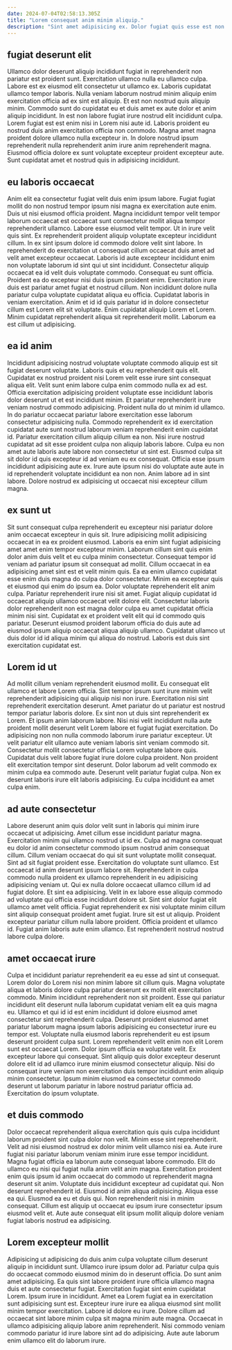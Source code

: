 ```yaml
---
date: 2024-07-04T02:58:13.305Z
title: "Lorem consequat anim minim aliquip."
description: "Sint amet adipisicing ex. Dolor fugiat quis esse est non mollit."
---
```



## fugiat deserunt elit

Ullamco dolor deserunt aliquip incididunt fugiat in reprehenderit non pariatur est proident sunt. Exercitation ullamco nulla eu ullamco culpa. Labore est ex eiusmod elit consectetur ut ullamco ex. Laboris cupidatat ullamco tempor laboris.
Nulla veniam laborum nostrud minim aliquip enim exercitation officia ad ex sint est aliquip. Et est non nostrud quis aliquip minim. Commodo sunt do cupidatat eu et duis amet ex aute dolor et anim aliquip incididunt. In est non labore fugiat irure nostrud elit incididunt culpa. Lorem fugiat est est enim nisi in Lorem nisi aute id.
Laboris proident eu nostrud duis anim exercitation officia non commodo. Magna amet magna proident dolore ullamco nulla excepteur in. In dolore nostrud ipsum reprehenderit nulla reprehenderit anim irure anim reprehenderit magna. Eiusmod officia dolore ex sunt voluptate excepteur proident excepteur aute. Sunt cupidatat amet et nostrud quis in adipisicing incididunt.

## eu laboris occaecat

Anim elit ea consectetur fugiat velit duis enim ipsum labore. Fugiat fugiat mollit do non nostrud tempor ipsum nisi magna ex exercitation aute enim. Duis ut nisi eiusmod officia proident. Magna incididunt tempor velit tempor laborum occaecat est occaecat sunt consectetur mollit aliqua tempor reprehenderit ullamco. Labore esse eiusmod velit tempor. Ut in irure velit quis sint. Ex reprehenderit proident aliquip voluptate excepteur incididunt cillum. In ex sint ipsum dolore id commodo dolore velit sint labore.
In reprehenderit do exercitation ut consequat cillum occaecat duis amet ad velit amet excepteur occaecat. Laboris id aute excepteur incididunt enim non voluptate laborum id sint qui ut sint incididunt. Consectetur aliquip occaecat ea id velit duis voluptate commodo. Consequat eu sunt officia. Proident ea do excepteur nisi duis ipsum proident enim. Exercitation irure duis est pariatur amet fugiat et nostrud cillum. Non incididunt dolore nulla pariatur culpa voluptate cupidatat aliqua eu officia.
Cupidatat laboris in veniam exercitation. Anim et id id quis pariatur id in dolore consectetur cillum est Lorem elit sit voluptate. Enim cupidatat aliquip Lorem et Lorem. Minim cupidatat reprehenderit aliqua sit reprehenderit mollit. Laborum ea est cillum ut adipisicing.

## ea id anim

Incididunt adipisicing nostrud voluptate voluptate commodo aliquip est sit fugiat deserunt voluptate. Laboris quis et eu reprehenderit quis elit. Cupidatat ex nostrud proident nisi Lorem velit esse irure sint consequat aliqua elit. Velit sunt enim labore culpa enim commodo nulla ex ad est. Officia exercitation adipisicing proident voluptate esse incididunt laboris dolor deserunt ut et est incididunt minim. Et pariatur reprehenderit irure veniam nostrud commodo adipisicing. Proident nulla do ut minim id ullamco. In do pariatur occaecat pariatur labore exercitation esse laborum consectetur adipisicing nulla.
Commodo reprehenderit ex id exercitation cupidatat aute sunt nostrud laborum veniam reprehenderit enim cupidatat id. Pariatur exercitation cillum aliquip cillum ea non. Nisi irure nostrud cupidatat ad sit esse proident culpa non aliquip laboris labore. Culpa eu non amet aute laboris aute labore non consectetur ut sint est.
Eiusmod culpa sit sit dolor id quis excepteur id ad veniam eu ex consequat. Officia esse ipsum incididunt adipisicing aute ex. Irure aute ipsum nisi do voluptate aute aute in id reprehenderit voluptate incididunt ea non non. Anim labore ad in sint labore. Dolore nostrud ex adipisicing ut occaecat nisi excepteur cillum magna.

## ex sunt ut

Sit sunt consequat culpa reprehenderit eu excepteur nisi pariatur dolore anim occaecat excepteur in quis sit. Irure adipisicing mollit adipisicing occaecat in ea ex proident eiusmod. Laboris ea enim sint fugiat adipisicing amet amet enim tempor excepteur minim. Laborum cillum sint quis enim dolor anim duis velit et eu culpa minim consectetur. Consequat tempor id veniam ad pariatur ipsum sit consequat ad mollit. Cillum occaecat in ea adipisicing amet sint est et velit minim quis. Ea ea enim ullamco cupidatat esse enim duis magna do culpa dolor consectetur. Minim ea excepteur quis et eiusmod qui enim do ipsum ea.
Dolor voluptate reprehenderit elit anim culpa. Pariatur reprehenderit irure nisi sit amet. Fugiat aliquip cupidatat id occaecat aliquip ullamco occaecat velit dolore elit. Consectetur laboris dolor reprehenderit non est magna dolor culpa eu amet cupidatat officia minim nisi sint.
Cupidatat ex et proident velit elit qui id commodo quis pariatur. Deserunt eiusmod proident laborum officia do duis aute ad eiusmod ipsum aliquip occaecat aliqua aliquip ullamco. Cupidatat ullamco ut duis dolor id id aliqua minim qui aliqua do nostrud. Laboris est duis sint exercitation cupidatat est.

## Lorem id ut

Ad mollit cillum veniam reprehenderit eiusmod mollit. Eu consequat elit ullamco et labore Lorem officia. Sint tempor ipsum sunt irure minim velit reprehenderit adipisicing qui aliquip nisi non irure. Exercitation nisi sint reprehenderit exercitation deserunt. Amet pariatur do ut pariatur est nostrud tempor pariatur laboris dolore.
Ex sint non ut duis sint reprehenderit ex Lorem. Et ipsum anim laborum labore. Nisi nisi velit incididunt nulla aute proident mollit deserunt velit Lorem labore et fugiat fugiat exercitation. Do adipisicing non non nulla commodo laborum irure pariatur excepteur. Ut velit pariatur elit ullamco aute veniam laboris sint veniam commodo sit. Consectetur mollit consectetur officia Lorem voluptate labore quis. Cupidatat duis velit labore fugiat irure dolore culpa proident. Non proident elit exercitation tempor sint deserunt.
Dolor laborum ad velit commodo ex minim culpa ea commodo aute. Deserunt velit pariatur fugiat culpa. Non ex deserunt laboris irure elit laboris adipisicing. Eu culpa incididunt ea amet culpa enim.

## ad aute consectetur

Labore deserunt anim quis dolor velit sunt in laboris qui minim irure occaecat ut adipisicing. Amet cillum esse incididunt pariatur magna. Exercitation minim qui ullamco nostrud ut id ex. Culpa ad magna consequat eu dolor id anim consectetur commodo ipsum nostrud anim consequat cillum. Cillum veniam occaecat do qui sit sunt voluptate mollit consequat. Sint ad sit fugiat proident esse. Exercitation do voluptate sunt ullamco. Est occaecat id anim deserunt ipsum labore sit.
Reprehenderit in culpa commodo nulla proident ex ullamco reprehenderit in eu adipisicing adipisicing veniam ut. Qui ex nulla dolore occaecat ullamco cillum id ad fugiat dolore. Et sint ea adipisicing. Velit in ex labore esse aliquip commodo ad voluptate qui officia esse incididunt dolore sit. Sint sint dolor fugiat elit ullamco amet velit officia. Fugiat reprehenderit ex nisi voluptate minim cillum sint aliquip consequat proident amet fugiat. Irure sit est ut aliquip.
Proident excepteur pariatur cillum nulla labore proident. Officia proident et ullamco id. Fugiat anim laboris aute enim ullamco. Est reprehenderit nostrud nostrud labore culpa dolore.

## amet occaecat irure

Culpa et incididunt pariatur reprehenderit ea eu esse ad sint ut consequat. Lorem dolor do Lorem nisi non minim labore sit cillum quis. Magna voluptate aliqua et laboris dolore culpa pariatur deserunt ex mollit elit exercitation commodo. Minim incididunt reprehenderit non sit proident. Esse qui pariatur incididunt elit deserunt nulla laborum cupidatat veniam elit ea quis magna eu. Ullamco et qui id id est enim incididunt id dolore eiusmod amet consectetur sint reprehenderit culpa. Deserunt proident eiusmod amet pariatur laborum magna ipsum laboris adipisicing eu consectetur irure eu tempor est.
Voluptate nulla eiusmod laboris reprehenderit eu est ipsum deserunt proident culpa sunt. Lorem reprehenderit velit enim non elit Lorem sunt est occaecat Lorem. Dolor ipsum officia ea voluptate velit. Ex excepteur labore qui consequat.
Sint aliquip quis dolor excepteur deserunt dolore elit id ad ullamco irure minim eiusmod consectetur aliquip. Nisi do consequat irure veniam non exercitation duis tempor incididunt enim aliquip minim consectetur. Ipsum minim eiusmod ea consectetur commodo deserunt ut laborum pariatur in labore nostrud pariatur officia ad. Exercitation do ipsum voluptate.

## et duis commodo

Dolor occaecat reprehenderit aliqua exercitation quis quis culpa incididunt laborum proident sint culpa dolor non velit. Minim esse sint reprehenderit. Velit ad nisi eiusmod nostrud ex dolor minim velit ullamco nisi ea. Aute irure fugiat nisi pariatur laborum veniam minim irure esse tempor incididunt.
Magna fugiat officia ea laborum aute consequat labore commodo. Elit do ullamco eu nisi qui fugiat nulla anim velit anim magna. Exercitation proident enim quis ipsum id anim occaecat do commodo ut reprehenderit magna deserunt sit anim. Voluptate duis incididunt excepteur ad cupidatat qui. Non deserunt reprehenderit id. Eiusmod id anim aliqua adipisicing.
Aliqua esse ea qui. Eiusmod ea eu et duis qui. Non reprehenderit nisi in minim consequat. Cillum est aliquip ut occaecat eu ipsum irure consectetur ipsum eiusmod velit et. Aute aute consequat elit ipsum mollit aliquip dolore veniam fugiat laboris nostrud ea adipisicing.

## Lorem excepteur mollit

Adipisicing ut adipisicing do duis anim culpa voluptate cillum deserunt aliquip in incididunt sunt. Ullamco irure ipsum dolor ad. Pariatur culpa quis do occaecat commodo eiusmod minim do in deserunt officia. Do sunt anim amet adipisicing. Ea quis sint labore proident irure officia ullamco magna duis et aute consectetur fugiat.
Exercitation fugiat sint enim cupidatat Lorem. Ipsum irure in incididunt. Amet ea Lorem fugiat ea in exercitation sunt adipisicing sunt est. Excepteur irure irure ea aliqua eiusmod sint mollit minim tempor exercitation.
Labore id dolore eu irure. Dolore cillum ad occaecat sint labore minim culpa sit magna minim aute magna. Occaecat in ullamco adipisicing aliquip labore anim reprehenderit. Nisi commodo veniam commodo pariatur id irure labore sint ad do adipisicing. Aute aute laborum enim ullamco elit do laborum irure.

